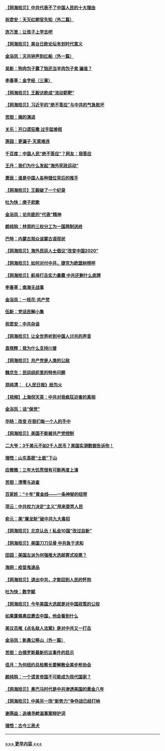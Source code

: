 #### [【网海拾贝】中共代表不了中国人民的十大理由](../pages/nsc993/n12388155.md?t=09082351) 
#### [祝君安：天灭红朝官先知（外二篇）](../pages/nsc993/n12387957.md?t=09082351) 
#### [连万里：让孩子上学去吧](../pages/nsc993/n12385309.md?t=09082351) 
#### [【网海拾贝】美台日欧论坛有划时代意义](../pages/nsc993/n12385232.md?t=09082351) 
#### [金浴凤：灭共钟声到红船（外一篇）](../pages/nsc993/n12385154.md?t=09082351) 
#### [吴新：狗肉包子露了馅还当羊肉包子卖 骗谁？](../pages/nsc993/n12385133.md?t=09082351) 
#### [李春草：金字经（三章）](../pages/nsc993/n12383691.md?t=09082351) 
#### [【网海拾贝】王毅访欧成“流动箭靶”](../pages/nsc993/n12383338.md?t=09082351) 
#### [【网海拾贝】习近平的“绝不答应”与中共的气急败坏](../pages/nsc993/n12382819.md?t=09082351) 
#### [苦胆：摘的演进](../pages/nsc993/n12382619.md?t=09082351) 
#### [关乐：开口谎狂撒 过手猛掺假](../pages/nsc993/n12382604.md?t=09082351) 
#### [莲园：更漏子‧天意难违](../pages/nsc993/n12382598.md?t=09082351) 
#### [千百度：中国人民“绝不答应”？网友：我答应](../pages/nsc993/n12382024.md?t=09082351) 
#### [王丹：我们为什么发起“海外宪政运动”](../pages/nsc993/n12380286.md?t=09082351) 
#### [萧辰：谁是中国人各种错位背后的推手](../pages/nsc993/n12379800.md?t=09082351) 
#### [【网海拾贝】王毅破了一个纪录](../pages/nsc993/n12379251.md?t=09082351) 
#### [吐为快：庚子悲歌](../pages/nsc993/n12378821.md?t=09082351) 
#### [金浴凤：论共匪的“代表”精神](../pages/nsc993/n12377546.md?t=09082351) 
#### [颜纯钩：林郑的三权分工为一国两制送终](../pages/nsc993/n12377306.md?t=09082351) 
#### [巴特：内蒙古观众谈蒙古语现状](../pages/nsc993/n12376923.md?t=09082351) 
#### [【网海拾贝】海外民运人士倡议“改变中国2020”](../pages/nsc993/n12376682.md?t=09082351) 
#### [【网海拾贝】如何对付中共，捷克为欧盟树榜样](../pages/nsc993/n12374209.md?t=09082351) 
#### [【网海拾贝】航母打击实力暴露 中共还剩什么底牌](../pages/nsc993/n12371825.md?t=09082351) 
#### [李春草：南海无战事](../pages/nsc993/n12371159.md?t=09082351) 
#### [金浴凤：一枝花·共产党](../pages/nsc993/n12368757.md?t=09082351) 
#### [伍新：党话民解小集](../pages/nsc993/n12366907.md?t=09082351) 
#### [祝君安：中共杂谈](../pages/nsc993/n12366076.md?t=09082351) 
#### [【网海拾贝】让全世界听到中国人讨共的声音](../pages/nsc993/n12365569.md?t=09082351) 
#### [袁晓辉：我为什么支持川普](../pages/nsc993/n12362670.md?t=09082351) 
#### [【网海拾贝】共产党是人类的公敌](../pages/nsc993/n12363182.md?t=09082351) 
#### [魏京生：民运组织里的特务问题](../pages/nsc993/n12363010.md?t=09082351) 
#### [郑纯清： 《人民日报》纸包火](../pages/nsc993/n12362706.md?t=09082351) 
#### [【视频】上海倪天英：中共对我疯狂迫害的真相](../pages/nsc993/n12356341.md?t=09082351) 
#### [金浴凤：话“保党”](../pages/nsc993/n12361867.md?t=09082351) 
#### [华旸：改变 在我们每一个人的手中](../pages/nsc993/n12361774.md?t=09082351) 
#### [【网海拾贝】美国不能被共产党控制](../pages/nsc993/n12360271.md?t=09082351) 
#### [二大爷：3千美元不如2千人民币？美国实测数据告诉你！](../pages/nsc993/n12358563.md?t=09082351) 
#### [理悟：山东高密“土匪”下山](../pages/nsc993/n12358535.md?t=09082351) 
#### [应微微：三年大饥荒很有可能再度上演](../pages/nsc993/n12358523.md?t=09082351) 
#### [苦胆：清零与追查](../pages/nsc993/n12358501.md?t=09082351) 
#### [百家姓：“十年”黄金线——一条神秘的纽带](../pages/nsc993/n12358319.md?t=09082351) 
#### [项云：中共权力决定“主义”用来耍弄人民](../pages/nsc993/n12358172.md?t=09082351) 
#### [俞元：美“屠龙斩”破中共九大毒招](../pages/nsc993/n12357822.md?t=09082351) 
#### [【网海拾贝】北京认怂！私会10国“改过自新”](../pages/nsc993/n12357784.md?t=09082351) 
#### [【网海拾贝】美国刀刀见骨 中共急于求和](../pages/nsc993/n12355511.md?t=09082351) 
#### [田园：美国左派为何强推大选邮寄式投票？](../pages/nsc993/n12352963.md?t=09082351) 
#### [海网：疫苗鬼速品](../pages/nsc993/n12354438.md?t=09082351) 
#### [【网海拾贝】退出中共，才能回到人民的怀抱](../pages/nsc993/n12352634.md?t=09082351) 
#### [吐为快：数字赋](../pages/nsc993/n12352317.md?t=09082351) 
#### [【网海拾贝】今年美国大选就是对中国政策的公投](../pages/nsc993/n12350973.md?t=09082351) 
#### [如果蓬佩奥应邀去中国，他会看到什么](../pages/nsc993/n12350945.md?t=09082351) 
#### [美议员推《点名敌人法案》是对中共又一打击](../pages/nsc993/n12350765.md?t=09082351) 
#### [金浴凤：新愚公移山（外一篇）](../pages/nsc993/n12350253.md?t=09082351) 
#### [苦胆：白俄罗斯最新抗议事件的启示](../pages/nsc993/n12349989.md?t=09082351) 
#### [佳月：为何纽约总检察长要解散全美步枪协会](../pages/nsc993/n12349939.md?t=09082351) 
#### [颜纯钩：一个谎言帝国不可能成为现代国家？](../pages/nsc993/n12349898.md?t=09082351) 
#### [【网海拾贝】奥巴马时代是中共渗透美国的黄金八年](../pages/nsc993/n12349284.md?t=09082351) 
#### [【网海拾贝】中美另一场“新势力”争夺战已经打响](../pages/nsc993/n12346998.md?t=09082351) 
#### [谢燕益：追魂寻衅滋事案辩护词](../pages/nsc993/n12346892.md?t=09082351) 
#### [理悟：古今三恶犬](../pages/nsc993/n12345190.md?t=09082351) 

----
#### [ >>> 更早内容 <<< ](../indexes/nsc993-earlier.md)
